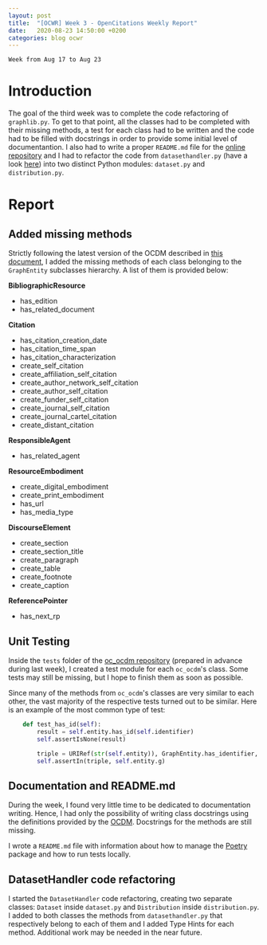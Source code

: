 ```yaml
---
layout: post
title:  "[OCWR] Week 3 - OpenCitations Weekly Report"
date:   2020-08-23 14:50:00 +0200
categories: blog ocwr
---
```

`Week from Aug 17 to Aug 23`

# Introduction
The goal of the third week was to complete the code refactoring of `graphlib.py`. To get to that point, all the classes had to be 
completed with their missing methods, a test for each class had to be written and the code had to be filled with docstrings 
in order to provide some initial level of documentantion. I also had to write a proper `README.md` file for the 
[online repository][oc_ocdm_github] and I had to refactor the code from `datasethandler.py` (have a look [here][datasethandler]) into two distinct Python modules: `dataset.py` and `distribution.py`.

# Report

## Added missing methods
Strictly following the latest version of the OCDM described in [this document][ocdm-2.0.1], I added the missing methods of each class 
belonging to the `GraphEntity` subclasses hierarchy. A list of them is provided below:

__BibliographicResource__
  * has_edition
  * has_related_document

__Citation__
  * has_citation_creation_date
  * has_citation_time_span
  * has_citation_characterization
  * create_self_citation
  * create_affiliation_self_citation
  * create_author_network_self_citation
  * create_author_self_citation
  * create_funder_self_citation
  * create_journal_self_citation
  * create_journal_cartel_citation
  * create_distant_citation

__ResponsibleAgent__
  * has_related_agent

__ResourceEmbodiment__
  * create_digital_embodiment
  * create_print_embodiment
  * has_url
  * has_media_type

__DiscourseElement__
  * create_section
  * create_section_title
  * create_paragraph
  * create_table
  * create_footnote
  * create_caption

__ReferencePointer__
  * has_next_rp

## Unit Testing
Inside the `tests` folder of the [oc_ocdm repository][oc_ocdm_github] (prepared in advance during last week), I created a test module
for each `oc_ocdm`'s class. Some tests may still be missing, but I hope to finish them as soon as possible.

Since many of the methods from `oc_ocdm`'s classes are very similar to each other, the vast majority of the respective tests turned out
to be similar. Here is an example of the most common type of test:

``` python
    def test_has_id(self):
        result = self.entity.has_id(self.identifier)
        self.assertIsNone(result)

        triple = URIRef(str(self.entity)), GraphEntity.has_identifier, URIRef(str(self.identifier))
        self.assertIn(triple, self.entity.g)
```

## Documentation and README.md
During the week, I found very little time to be dedicated to documentation writing. Hence, I had only the possibility of writing class docstrings
using the definitions provided by the [OCDM][ocdm-2.0.1]. Docstrings for the methods are still missing.

I wrote a `README.md` file with information about how to manage the [Poetry][poetry] package and how to run tests locally.

## DatasetHandler code refactoring
I started the `DatasetHandler` code refactoring, creating two separate classes: `Dataset` inside `dataset.py` and `Distribution` inside 
`distribution.py`. I added to both classes the methods from `datasethandler.py` that respectively belong to each of them and I added Type Hints
for each method. Additional work may be needed in the near future.

[datasethandler]:      https://github.com/opencitations/ccc/blob/master/scripts/script/ocdm/datasethandler.py
[oc_ocdm_github]:      https://github.com/iosonopersia/oc_ocdm
[ocdm-2.0.1]:          https://figshare.com/articles/Metadata_for_the_OpenCitations_Corpus/3443876
[poetry]:              https://python-poetry.org/